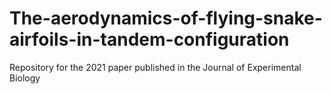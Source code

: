 # The-aerodynamics-of-flying-snake-airfoils-in-tandem-configuration
Repository for the 2021 paper published in the Journal of Experimental Biology
